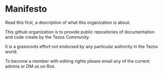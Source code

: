 # Manifesto
Read this first, a description of what this organization is about.

This github organization is to provide public repositories of documentation and code create by the Tezos Community.

It is a grassroots effort not endorsed by any particular authority in the Tezos world.

To become a member with editing rights please email any of the current admins or DM us on Riot.
